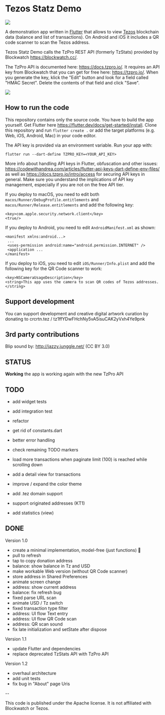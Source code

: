 # Tezos Statz Demo

![](docs/ui.png)

A demonstration app written in [Flutter](https://flutter.dev/) that allows to view [Tezos](https://tezos.com/) blockchain data (balance and list of transactions). On Android and iOS it includes a QR code scanner to scan the Tezos address. 

Tezos Statz Demo calls the TzPro REST API (formerly TzStats) provided by Blockwatch https://blockwatch.cc/.

The TzPro API is documented here: https://docs.tzpro.io/. It requires an API key from Blockwatch that you can get for free here: https://tzpro.io/. When you generate the key, klick the "Edit" button and look for a field called "HMAC Secret". Delete the contents of that field and click "Save".

![](docs/hmac.png)

## How to run the code

This repository contains only the source code. You have to build the app yourself. Get Flutter here https://flutter.dev/docs/get-started/install. Clone this repository and run `flutter create .` or add the target platforms (e.g. Web, iOS, Android, Mac) in your code editor. 

The API key is provided via an environment variable. Run your app with:

```
flutter run --dart-define TZPRO_KEY=<YOUR_API_KEY>
```

More info about handling API keys in Flutter, obfuscation and other issues: https://codewithandrea.com/articles/flutter-api-keys-dart-define-env-files/ as well as https://docs.tzpro.io/intro/access for securing API keys in general. Make sure you understand the implications of API key management, especially if you are not on the free API tier.

If you deploy to macOS, you need to edit both `macos/Runner/DebugProfile.entitlements` and ` macos/Runner/Release.entitlements` and add the following key:

```
<key>com.apple.security.network.client</key>
<true/>
```

If you deploy to Android, you need to edit `AndroidManifest.xml` as shown:

```
<manifest xmlns:android...>
 ...
 <uses-permission android:name="android.permission.INTERNET" />
 <application ...
</manifest>
```

If you deploy to iOS, you need to edit `iOS/Runner/Info.plist` and add the following key for the QR Code scanner to work:

```
<key>NSCameraUsageDescription</key>
<string>This app uses the camera to scan QR codes of Tezos addresses.</string>
```

## Support development

You can support development and creative digital artwork curation by donating to crcrtn.tez / 
tz1ffYDwFHchNy5vA5isuCAK2yVxh4Ye9pnk 

## 3rd party contributions

Blip sound by: http://jazzy.junggle.net/ (CC BY 3.0)    

## STATUS

**Working** the app is working again with the new TzPro API

## TODO

- add widget tests
- add integration test
- refactor
- get rid of constants.dart
- better error handling
- check remaining TODO markers

- load more transactions when paginate limit (100) is reached while scrolling down

- add a detail view for transactions
- improve / expand the color theme
- add .tez domain support 
- support originated addresses (KT1)
- add statistics (view) 

## DONE

Version 1.0

- create a minimal implementation, model-free (just functions) 🤯
- pull to refresh
- tap to copy donation address  
- balance: show balance in Tz and USD
- make workable Web version (without QR Code scanner)
- store address in Shared Preferences
- animate screen change
- address: show current address
- balance: fix refresh bug
- fixed parse URL scan
- animate USD / Tz switch
- fixed transaction type filter
- address: UI flow Text entry
- address: UI flow QR Code scan
- address: QR scan sound
- fix late initialization and setState after dispose

Version 1.1

- update Flutter and dependencies
- replace deprecated TzStats API with TzPro API

Version 1.2
- overhaul architecture
- add unit tests
- fix bug in "About" page Uris



--

This code is published under the Apache license. It is not affiliated with Blockwatch or Tezos. 
